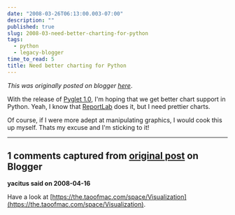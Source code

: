 ```yaml
---
date: "2008-03-26T06:13:00.003-07:00"
description: ""
published: true
slug: 2008-03-need-better-charting-for-python
tags:
  - python
  - legacy-blogger
time_to_read: 5
title: Need better charting for Python
---
```


_This was originally posted on blogger [here](https://pydanny.blogspot.com/2008/03/need-better-charting-for-python.html)_.

With the release of [Pyglet 1.0](https://www.pyglet.org), I'm hoping that we get better chart support in Python. Yeah, I know that [ReportLab](https://www.reportlab.com) does it, but I need prettier charts.

Of course, if I were more adept at manipulating graphics, I would cook this up myself. Thats my excuse and I'm sticking to it!

---

## 1 comments captured from [original post](https://pydanny.blogspot.com/2008/03/need-better-charting-for-python.html) on Blogger

**yacitus said on 2008-04-16**

Have a look at [https://the.taoofmac.com/space/Visualization](https://the.taoofmac.com/space/Visualization).
